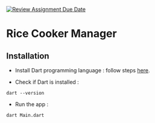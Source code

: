 [![Review Assignment Due Date](https://classroom.github.com/assets/deadline-readme-button-24ddc0f5d75046c5622901739e7c5dd533143b0c8e959d652212380cedb1ea36.svg)](https://classroom.github.com/a/PHq8Kfj_)

# Rice Cooker Manager

## Installation 
- Install Dart programming language : follow steps [here](https://dart.dev/get-dart).

- Check if Dart is installed : 
```
dart --version
```

- Run the app : 
```
dart Main.dart
```

